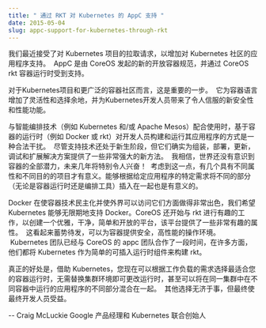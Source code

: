 ```yaml
---
title: " 通过 RKT 对 Kubernetes 的 AppC 支持 "
date: 2015-05-04
slug: appc-support-for-kubernetes-through-rkt
---
```

<!--
title: " AppC Support for Kubernetes through RKT "
date: 2015-05-04
slug: appc-support-for-kubernetes-through-rkt
url: /blog/2015/05/Appc-Support-For-Kubernetes-Through-Rkt
-->

<!--
We very recently accepted a pull request to the Kubernetes project to add appc support for the Kubernetes community. &nbsp;Appc is a new open container specification that was initiated by CoreOS, and is supported through CoreOS rkt container runtime.
-->
我们最近接受了对 Kubernetes 项目的拉取请求，以增加对 Kubernetes 社区的应用程序支持。 &nbsp;AppC 是由 CoreOS 发起的新的开放容器规范，并通过 CoreOS rkt 容器运行时受到支持。

<!--
This is an important step forward for the Kubernetes project and for the broader containers community. &nbsp;It adds flexibility and choice to the container-verse and brings the promise of &nbsp;compelling new security and performance capabilities to the Kubernetes developer.
-->
对于Kubernetes项目和更广泛的容器社区而言，这是重要的一步。 &nbsp;它为容器语言增加了灵活性和选择余地，并为Kubernetes开发人员带来了令人信服的新安全性和性能功能。

<!--
Container based runtimes (like Docker or rkt) when paired with smart orchestration technologies (like Kubernetes and/or Apache Mesos) are a legitimate disruption to the way that developers build and run their applications. &nbsp;While the supporting technologies are relatively nascent, they do offer the promise of some very powerful new ways to assemble, deploy, update, debug and extend solutions. &nbsp;I believe that the world has not yet felt the full potential of containers and the next few years are going to be particularly exciting! &nbsp;With that in mind it makes sense for several projects to emerge with different properties and different purposes. It also makes sense to be able to plug together different pieces (whether it be the container runtime or the orchestrator) based on the specific needs of a given application.
-->
与智能编排技术（例如 Kubernetes 和/或 Apache Mesos）配合使用时，基于容器的运行时（例如 Docker 或 rkt）对开发人员构建和运行其应用程序的方式是一种合法干扰。 &nbsp;尽管支持技术还处于新生阶段，但它们确实为组装，部署，更新，调试和扩展解决方案提供了一些非常强大的新方法。 &nbsp;我相信，世界还没有意识到容器的全部潜力，未来几年将特别令人兴奋！ &nbsp;考虑到这一点，有几个具有不同属性和不同目的的项目才有意义。能够根据给定应用程序的特定需求将不同的部分（无论是容器运行时还是编排工具）插入在一起也是有意义的。

<!--
Docker has done an amazing job of democratizing container technologies and making them accessible to the outside world, and we expect Kubernetes to support Docker indefinitely. CoreOS has also started to do interesting work with rkt to create an elegant, clean, simple and open platform that offers some really interesting properties. &nbsp;It looks poised deliver a secure and performant operating environment for containers. &nbsp;The Kubernetes team has been working with the appc team at CoreOS for a while and in many ways they built rkt with Kubernetes in mind as a simple pluggable runtime component. &nbsp;
-->
Docker 在使容器技术民主化并使外界可以访问它们方面做得非常出色，我们希望 Kubernetes 能够无限期地支持 Docker。CoreOS 还开始与 rkt 进行有趣的工作，以创建一个优雅，干净，简单和开放的平台，该平台提供了一些非常有趣的属性。 &nbsp;这看起来蓄势待发，可以为容器提供安全，高性能的操作环境。 &nbsp;Kubernetes 团队已经与 CoreOS 的 appc 团队合作了一段时间，在许多方面，他们都将 Kubernetes 作为简单的可插入运行时组件来构建 rkt。 &nbsp;

<!--
The really nice thing is that with Kubernetes you can now pick the container runtime that works best for you based on your workloads’ needs, change runtimes without having the replace your cluster environment, or even mix together applications where different parts are running in different container runtimes in the same cluster. &nbsp;Additional choices can’t help but ultimately benefit the end developer.
-->
真正的好处是，借助 Kubernetes，您现在可以根据工作负载的需求选择最适合您的容器运行时，无需替换集群环境即可更改运行时，甚至可以将在同一集群中在不同容器中运行的应用程序的不同部分混合在一起。 &nbsp;其他选择无济于事，但最终使最终开发人员受益。

<!--
-- Craig McLuckie  
Google Product Manager and Kubernetes co-founder  
-->
-- Craig McLuckie
Google 产品经理和 Kubernetes 联合创始人

